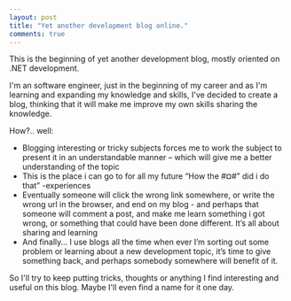 ```yaml
---
layout: post
title: "Yet another development blog online."
comments: true
---
```

This is the beginning of yet another development blog, mostly oriented on .NET development.

I'm an software engineer, just in the beginning of my career and as I'm learning and expanding my knowledge and skills, I've decided to create a blog, thinking that it will make me improve my own skills sharing the knowledge.&nbsp;

How?.. well:


- Blogging interesting or tricky subjects forces me to work the subject to present it in an understandable manner &ndash; which will give me a better understanding of the topic
- This is the place i can go to for all my future &ldquo;How the #&curren;#&rdquo; did i do that&rdquo; -experiences
- Eventually someone will click the wrong link somewhere, or write the wrong url in the browser, and end on my blog - and perhaps that someone will comment a post, and make me learn something i got wrong, or something that could have been done different. It&rsquo;s all about sharing and learning
- And finally&hellip; I use blogs all the time when ever I&rsquo;m sorting out some problem or learning about a new development topic, it&rsquo;s time to give something back, and perhaps somebody somewhere will benefit of it.

So I'll try to keep putting tricks, thoughts or anything I find interesting and useful on this blog. Maybe I'll even find a name for it one day.
